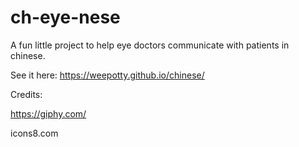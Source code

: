 # ch-eye-nese

A fun little project to help eye doctors communicate with patients in chinese.

See it here: https://weepotty.github.io/chinese/

Credits:

https://giphy.com/

icons8.com
